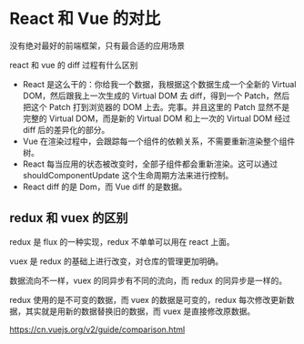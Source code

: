 # React 和 Vue 的对比

没有绝对最好的前端框架，只有最合适的应用场景

react 和 vue 的 diff 过程有什么区别

- React 是这么干的：你给我一个数据，我根据这个数据生成一个全新的 Virtual DOM，然后跟我上一次生成的 Virtual DOM 去 diff，得到一个 Patch，然后把这个 Patch 打到浏览器的 DOM 上去。完事。并且这里的 Patch 显然不是完整的 Virtual DOM，而是新的 Virtual DOM 和上一次的 Virtual DOM 经过 diff 后的差异化的部分。
- Vue 在渲染过程中，会跟踪每一个组件的依赖关系，不需要重新渲染整个组件树。
- React 每当应用的状态被改变时，全部子组件都会重新渲染。这可以通过 shouldComponentUpdate 这个生命周期方法来进行控制。
- React diff 的是 Dom，而 Vue diff 的是数据。

## redux 和 vuex 的区别

redux 是 flux 的一种实现，redux 不单单可以用在 react 上面。

vuex 是 redux 的基础上进行改变，对仓库的管理更加明确。

数据流向不一样，vuex 的同异步有不同的流向，而 redux 的同异步是一样的。

redux 使用的是不可变的数据，而 vuex 的数据是可变的，redux 每次修改更新数据，其实就是用新的数据替换旧的数据，而 vuex 是直接修改原数据。

https://cn.vuejs.org/v2/guide/comparison.html
